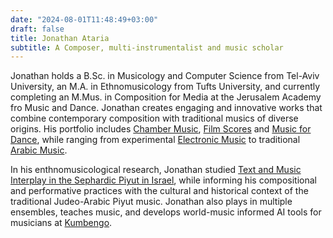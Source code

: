 ```yaml
---
date: "2024-08-01T11:48:49+03:00"
draft: false
title: Jonathan Ataria
subtitle: A Composer, multi-instrumentalist and music scholar
---
```

Jonathan holds a B.Sc. in Musicology and Computer Science from Tel-Aviv University, an M.A. in Ethnomusicology from Tufts University, and currently completing an M.Mus. in Composition for Media at the Jerusalem Academy fro Music and Dance. Jonathan creates engaging and innovative works that combine contemporary composition with traditional musics of diverse origins. His portfolio includes [Chamber Music](media/mixed-media/quicksilver-and-tray), [Film Scores](media/film-scores/tatiana) and [Music for Dance](media/mixed-media/look-up), while ranging from experimental [Electronic Music](media/mixed-media/untitled-electronic) to traditional [Arabic Music](media/art-music/oghniyat-elharizi).

In his enthnomusicological research, Jonathan studied [Text and Music Interplay in the Sephardic Piyut in Israel](https://www.proquest.com/openview/31eb07ac06dd2110ae45be0b9ceb215a/1?pq-origsite=gscholar&cbl=18750&diss=y), while informing his compositional and performative practices with the cultural and historical context of the traditional Judeo-Arabic Piyut music. Jonathan also plays in multiple ensembles, teaches music, and develops world-music informed AI tools for musicians at [Kumbengo](https://www.kumbengo.com).